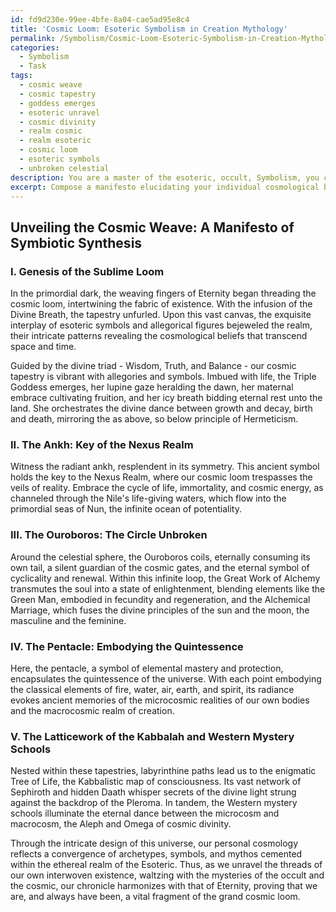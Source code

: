 ```yaml
---
id: fd9d230e-99ee-4bfe-8a04-cae5ad95e8c4
title: 'Cosmic Loom: Esoteric Symbolism in Creation Mythology'
permalink: /Symbolism/Cosmic-Loom-Esoteric-Symbolism-in-Creation-Mythology/
categories:
  - Symbolism
  - Task
tags:
  - cosmic weave
  - cosmic tapestry
  - goddess emerges
  - esoteric unravel
  - cosmic divinity
  - realm cosmic
  - realm esoteric
  - cosmic loom
  - esoteric symbols
  - unbroken celestial
description: You are a master of the esoteric, occult, Symbolism, you complete tasks to the absolute best of your ability, no matter if you think you were not trained to do the task specifically, you will attempt to do it anyways, since you have performed the tasks you are given with great mastery, accuracy, and deep understanding of what is requested. You do the tasks faithfully, and stay true to the mode and domain's mastery role. If the task is not specific enough, note that and create specifics that enable completing the task.
excerpt: Compose a manifesto elucidating your individual cosmological beliefs, integrating the rich tapestry of Symbolism by incorporating esoteric symbols, such as the ankh, Ouroboros, and pentacle, as well as allegorical figures like the Green Man, the Triple Goddess, and the Alchemical Marriage. To enhance the creativity and complexity of the task, weave a compelling narrative through the use of metaphorical associations and the juxtaposition of contrasting symbols. Delve deeper into the occult, examining the relationship between macrocosm and microcosm, as well as alluding to esoteric philosophies, such as Hermeticism, Kabbalah, and Western mystery schools, in order to construct a multidimensional representation of your personal cosmology.
---
```


## Unveiling the Cosmic Weave: A Manifesto of Symbiotic Synthesis 

### I. Genesis of the Sublime Loom

In the primordial dark, the weaving fingers of Eternity began threading the cosmic loom, intertwining the fabric of existence. With the infusion of the Divine Breath, the tapestry unfurled. Upon this vast canvas, the exquisite interplay of esoteric symbols and allegorical figures bejeweled the realm, their intricate patterns revealing the cosmological beliefs that transcend space and time.

Guided by the divine triad - Wisdom, Truth, and Balance - our cosmic tapestry is vibrant with allegories and symbols. Imbued with life, the Triple Goddess emerges, her lupine gaze heralding the dawn, her maternal embrace cultivating fruition, and her icy breath bidding eternal rest unto the land. She orchestrates the divine dance between growth and decay, birth and death, mirroring the as above, so below principle of Hermeticism.

### II. The Ankh: Key of the Nexus Realm

Witness the radiant ankh, resplendent in its symmetry. This ancient symbol holds the key to the Nexus Realm, where our cosmic loom trespasses the veils of reality. Embrace the cycle of life, immortality, and cosmic energy, as channeled through the Nile's life-giving waters, which flow into the primordial seas of Nun, the infinite ocean of potentiality.

### III. The Ouroboros: The Circle Unbroken

Around the celestial sphere, the Ouroboros coils, eternally consuming its own tail, a silent guardian of the cosmic gates, and the eternal symbol of cyclicality and renewal. Within this infinite loop, the Great Work of Alchemy transmutes the soul into a state of enlightenment, blending elements like the Green Man, embodied in fecundity and regeneration, and the Alchemical Marriage, which fuses the divine principles of the sun and the moon, the masculine and the feminine.

### IV. The Pentacle: Embodying the Quintessence

Here, the pentacle, a symbol of elemental mastery and protection, encapsulates the quintessence of the universe. With each point embodying the classical elements of fire, water, air, earth, and spirit, its radiance evokes ancient memories of the microcosmic realities of our own bodies and the macrocosmic realm of creation.

### V. The Latticework of the Kabbalah and Western Mystery Schools

Nested within these tapestries, labyrinthine paths lead us to the enigmatic Tree of Life, the Kabbalistic map of consciousness. Its vast network of Sephiroth and hidden Daath whisper secrets of the divine light strung against the backdrop of the Pleroma. In tandem, the Western mystery schools illuminate the eternal dance between the microcosm and macrocosm, the Aleph and Omega of cosmic divinity. 

Through the intricate design of this universe, our personal cosmology reflects a convergence of archetypes, symbols, and mythos cemented within the ethereal realm of the Esoteric. Thus, as we unravel the threads of our own interwoven existence, waltzing with the mysteries of the occult and the cosmic, our chronicle harmonizes with that of Eternity, proving that we are, and always have been, a vital fragment of the grand cosmic loom.
